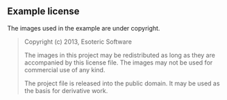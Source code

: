 ## Example license

The images used in the example are under copyright.

> Copyright (c) 2013, Esoteric Software
> 
> The images in this project may be redistributed as long as they are accompanied
> by this license file. The images may not be used for commercial use of any
> kind.
>
> The project file is released into the public domain. It may be used as the basis
> for derivative work.
